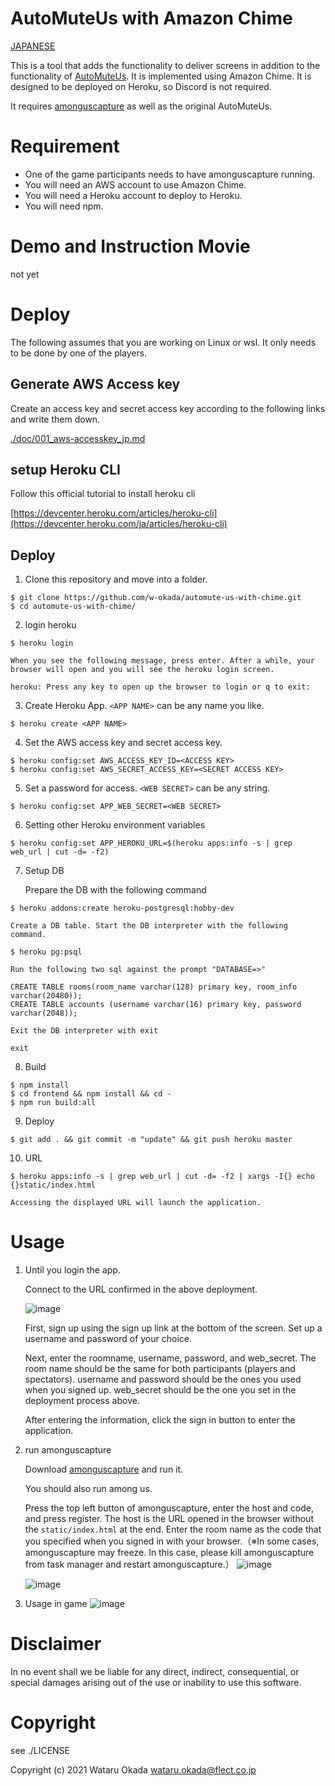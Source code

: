 # AutoMuteUs with Amazon Chime

[JAPANESE](./readme_jp.md)

This is a tool that adds the functionality to deliver screens in addition to the functionality of [AutoMuteUs](https://github.com/denverquane/automuteus). It is implemented using Amazon Chime. It is designed to be deployed on Heroku, so Discord is not required.

It requires [amonguscapture](https://github.com/automuteus/amonguscapture) as well as the original AutoMuteUs.

# Requirement

-   One of the game participants needs to have amonguscapture running.
-   You will need an AWS account to use Amazon Chime.
-   You will need a Heroku account to deploy to Heroku.
-   You will need npm.

# Demo and Instruction Movie

not yet

# Deploy

The following assumes that you are working on Linux or wsl. It only needs to be done by one of the players.

## Generate AWS Access key

Create an access key and secret access key according to the following links and write them down.

[./doc/001_aws-accesskey_jp.md](./doc/001_aws-accesskey_jp.md)

## setup Heroku CLI

Follow this official tutorial to install heroku cli

[https://devcenter.heroku.com/articles/heroku-cli](https://devcenter.heroku.com/ja/articles/heroku-cli)

## Deploy

1. Clone this repository and move into a folder.

```
$ git clone https://github.com/w-okada/automute-us-with-chime.git
$ cd automute-us-with-chime/
```

2. login heroku

```
$ heroku login
```

    When you see the following message, press enter. After a while, your browser will open and you will see the heroku login screen.

```
heroku: Press any key to open up the browser to login or q to exit:
```

3. Create Heroku App. `<APP NAME>` can be any name you like.

```
$ heroku create <APP NAME>
```

4. Set the AWS access key and secret access key.

```
$ heroku config:set AWS_ACCESS_KEY_ID=<ACCESS KEY>
$ heroku config:set AWS_SECRET_ACCESS_KEY=<SECRET ACCESS KEY>
```

5. Set a password for access. `<WEB SECRET>` can be any string.

```
$ heroku config:set APP_WEB_SECRET=<WEB SECRET>
```

6. Setting other Heroku environment variables

```
$ heroku config:set APP_HEROKU_URL=$(heroku apps:info -s | grep web_url | cut -d= -f2)
```

7. Setup DB

    Prepare the DB with the following command

```
$ heroku addons:create heroku-postgresql:hobby-dev
```

    Create a DB table. Start the DB interpreter with the following command.

```
$ heroku pg:psql
```

    Run the following two sql against the prompt "DATABASE=>"

```
CREATE TABLE rooms(room_name varchar(128) primary key, room_info varchar(20480));
CREATE TABLE accounts (username varchar(16) primary key, password varchar(2048));
```

    Exit the DB interpreter with exit

```
exit
```

8. Build

```
$ npm install
$ cd frontend && npm install && cd -
$ npm run build:all
```

9. Deploy

```
$ git add . && git commit -m "update" && git push heroku master
```

10. URL

```
$ heroku apps:info -s | grep web_url | cut -d= -f2 | xargs -I{} echo {}static/index.html
```

    Accessing the displayed URL will launch the application.

# Usage

1. Until you login the app.

    Connect to the URL confirmed in the above deployment.

    ![image](https://user-images.githubusercontent.com/48346627/146636036-4f91b311-814a-4f32-bead-cece938c7f97.png)

    First, sign up using the sign up link at the bottom of the screen. Set up a username and password of your choice.

    Next, enter the roomname, username, password, and web_secret.
    The room name should be the same for both participants (players and spectators). username and password should be the ones you used when you signed up. web_secret should be the one you set in the deployment process above.

    After entering the information, click the sign in button to enter the application.

2. run amonguscapture

    Download [amonguscapture](https://github.com/automuteus/amonguscapture) and run it.

    You should also run among us.

    Press the top left button of amonguscapture, enter the host and code, and press register.
    The host is the URL opened in the browser without the `static/index.html` at the end.
    Enter the room name as the code that you specified when you signed in with your browser.（※In some cases, amonguscapture may freeze. In this case, please kill amonguscapture from task manager and restart amonguscapture.）
    ![image](https://user-images.githubusercontent.com/48346627/146636256-3c3b6117-8177-4833-8624-5ed3287fb1d2.png)

    ![image](https://user-images.githubusercontent.com/48346627/146636283-4dd21c09-948a-4c63-ac05-711a7c2c0fa2.png)

3. Usage in game
   ![image](https://user-images.githubusercontent.com/48346627/146639664-e1abb1f5-dfb2-4223-b21e-05417671a441.png)

# Disclaimer

In no event shall we be liable for any direct, indirect, consequential, or special damages arising out of the use or inability to use this software.

# Copyright

see ./LICENSE

Copyright (c) 2021 Wataru Okada <wataru.okada@flect.co.jp>
